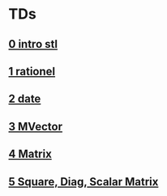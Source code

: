 # TDs

## [0 intro stl](./0_intro_stl)

## [1 rationel](./1_rat)

## [2 date](./2_date)

## [3 MVector](./3_MVector)

## [4 Matrix](./4_Matrix)

## [5 Square, Diag, Scalar Matrix](./5_Square_Diag_Scalar_Matrix)
